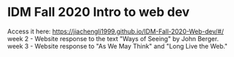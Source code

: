 # IDM Fall 2020 Intro to web dev 
Access it here: https://jiachengli1999.github.io/IDM-Fall-2020-Web-dev/#/ <br>
week 2 - Website response to the text "Ways of Seeing" by John Berger. <br>
week 3 - Website response to "As We May Think" and "Long Live the Web."

